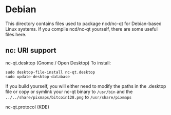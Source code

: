 
Debian
====================
This directory contains files used to package ncd/nc-qt
for Debian-based Linux systems. If you compile ncd/nc-qt yourself, there are some useful files here.

## nc: URI support ##


nc-qt.desktop  (Gnome / Open Desktop)
To install:

	sudo desktop-file-install nc-qt.desktop
	sudo update-desktop-database

If you build yourself, you will either need to modify the paths in
the .desktop file or copy or symlink your nc-qt binary to `/usr/bin`
and the `../../share/pixmaps/bitcoin128.png` to `/usr/share/pixmaps`

nc-qt.protocol (KDE)

